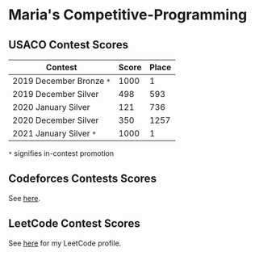 # Maria's Competitive-Programming
## USACO Contest Scores
| Contest | Score | Place |
| ------------ | ---------- | ------------ |
| 2019 December Bronze ```*``` | 1000 | 1 |
| 2019 December Silver | 498 | 593|
| 2020 January Silver | 121 | 736 |
| 2020 December Silver | 350 | 1257 |
| 2021 January Silver ```*``` | 1000| 1 |

```*``` signifies in-contest promotion

## Codeforces Contests Scores
See [here](https://codeforces.com/contests/with/olympia).

## LeetCode Contest Scores
See [here](https://leetcode.com/passionFruitFlower/) for my LeetCode profile.
